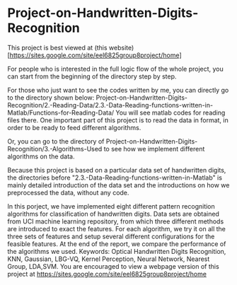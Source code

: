 # Project-on-Handwritten-Digits-Recognition

This project is best viewed at (this website)[https://sites.google.com/site/eel6825group8project/home]

For people who is interested in the full logic flow of the whole project, you can start from the beginning of the directory step by step.

For those who just want to see the codes written by me, you can directly go to the directory shown below:
Project-on-Handwritten-Digits-Recognition/2.-Reading-Data/2.3.-Data-Reading-functions-written-in-Matlab/Functions-for-Reading-Data/ 
You will see matlab codes for reading files there. One important part of this project is to read the data in format, in order to be ready to feed different algorithms.

Or, you can go to the directory of 
Project-on-Handwritten-Digits-Recognition/3.-Algorithms-Used
to see how we implement different algorithms on the data.

Because this project is based on a particular data set of handwritten digits, the directories before   "2.3.-Data-Reading-functions-written-in-Matlab"
is mainly detailed introduction of the data set and the introductions on how we preprocessed the data, without any code.


In this porject, we have implemented eight different pattern recognition algorithms for classification of handwritten digits. Data sets are obtained from UCI machine learning repository, from which three different methods are introduced to exact the features.  For each algorithm, we try it on all the three sets of features and setup several different configurations for the  feasible features. At the end of the report, we compare the performance of the algorithms we used.   Keywords: Optical Handwritten Digits Recognition, KNN, Gaussian, LBG-VQ, Kernel Perception, Neural Network, Nearest Group, LDA,SVM.  You are encouraged to view a webpage version of this project at https://sites.google.com/site/eel6825group8project/home

